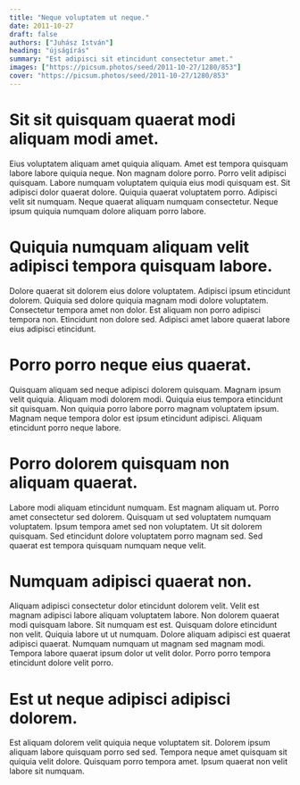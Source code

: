 ```yaml
---
title: "Neque voluptatem ut neque."
date: 2011-10-27
draft: false 
authors: ["Juhász István"]
heading: "újságírás"
summary: "Est adipisci sit etincidunt consectetur amet."
images: ["https://picsum.photos/seed/2011-10-27/1280/853"]
cover: "https://picsum.photos/seed/2011-10-27/1280/853"
---
```

# Sit sit quisquam quaerat modi aliquam modi amet.        
Eius voluptatem aliquam amet quiquia aliquam. Amet est tempora quisquam labore labore quiquia neque. Non magnam dolore porro. Porro velit adipisci quisquam. Labore numquam voluptatem quiquia eius modi quisquam est. Sit adipisci dolor quaerat dolore. Quiquia quaerat voluptatem porro. Adipisci velit sit numquam. Neque quaerat aliquam numquam consectetur. Neque ipsum quiquia numquam dolore aliquam porro labore.

# Quiquia numquam aliquam velit adipisci tempora quisquam labore.        
Dolore quaerat sit dolorem eius dolore voluptatem. Adipisci ipsum etincidunt dolorem. Quiquia sed dolore quiquia magnam modi dolore voluptatem. Consectetur tempora amet non dolor. Est aliquam non porro adipisci tempora non. Etincidunt non dolore sed. Adipisci amet labore quaerat labore eius adipisci etincidunt.

# Porro porro neque eius quaerat.        
Quisquam aliquam sed neque adipisci dolorem quisquam. Magnam ipsum velit quiquia. Aliquam modi dolorem modi. Quiquia eius tempora etincidunt sit quisquam. Non quiquia porro labore porro magnam voluptatem ipsum. Magnam neque tempora dolor est ipsum etincidunt adipisci. Aliquam etincidunt porro neque labore.

# Porro dolorem quisquam non aliquam quaerat.        
Labore modi aliquam etincidunt numquam. Est magnam aliquam ut. Porro amet consectetur sed dolorem. Quisquam ut sed voluptatem numquam voluptatem. Ipsum tempora amet sed non voluptatem. Ut sit dolorem quisquam. Sed etincidunt dolore voluptatem porro magnam sed. Sed quaerat est tempora quisquam numquam neque velit.

# Numquam adipisci quaerat non.        
Aliquam adipisci consectetur dolor etincidunt dolorem velit. Velit est magnam adipisci labore aliquam voluptatem labore. Non dolorem quaerat modi quisquam labore. Sit numquam est est. Quisquam dolore etincidunt non velit. Quiquia labore ut ut numquam. Dolore aliquam adipisci est quaerat adipisci quaerat. Numquam numquam ut magnam sed magnam modi. Tempora labore quaerat ipsum dolor ut velit dolor. Porro porro tempora etincidunt dolore velit porro.

# Est ut neque adipisci adipisci dolorem.        
Est aliquam dolorem velit quiquia neque voluptatem sit. Dolorem ipsum aliquam labore quisquam porro sed sed. Tempora neque amet quisquam sit quiquia velit dolore. Quisquam porro tempora amet. Ipsum quaerat non velit labore sit numquam.


